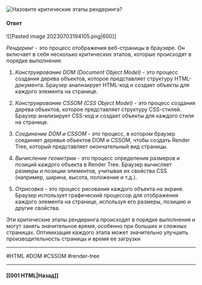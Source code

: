 ![Назовите критические этапы рендеринга?](https://youtu.be/3NGkctg4lsE?t=31)

#### Ответ

![[Pasted image 20230703194105.png|600]]

*Рендеринг* - это процесс отображения веб-страницы в браузере. Он включает в себя несколько критических этапов, которые происходят в порядке выполнения:

1. *Конструирование DOM (Document Object Model)* - это процесс создания дерева объектов, которое представляет структуру HTML-документа. Браузер анализирует HTML-код и создает объекты для каждого элемента на странице.
    
2. *Конструирование CSSOM (CSS Object Model)* - это процесс создания дерева объектов, которое представляет структуру CSS-стилей. Браузер анализирует CSS-код и создает объекты для каждого стиля на странице.
    
3. *Соединение DOM и CSSOM* - это процесс, в котором браузер соединяет деревья объектов DOM и CSSOM, чтобы создать Render Tree, который представляет окончательный вид страницы.
    
4. *Вычисление геометрии* - это процесс определения размеров и позиций каждого объекта в Render Tree. Браузер вычисляет размеры и позиции элементов, учитывая их свойства CSS (например, ширина, высота, положение и т.д.).
    
5. *Отрисовка* - это процесс рисования каждого объекта на экране. Браузер использует графический процессор для отображения каждого элемента на странице, используя его размеры, позицию и другие свойства.
    

Эти критические этапы рендеринга происходят в порядке выполнения и могут занять значительное время, особенно при больших и сложных страницах. Оптимизация каждого этапа может значительно улучшить производительность страницы и время ее загрузки


___
#HTML #DOM #CSSOM #render-tree

___

#### [[001 HTML|Назад]]